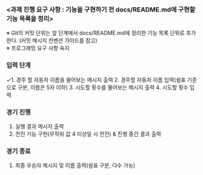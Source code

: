 ### <과제 진행 요구 사항 : 기능을 구현하기 전 docs/README.md에 구현할 기능 목록을 정리>  

※ Git의 커밋 단위는 앞 단계에서 docs/README.md에 정리한 기능 목록 단위로 추가한다. (커밋 메시지 컨벤션 가이드를 참고)  
※ 프로그래밍 요구 사항 숙지

### 입력 단계
✓1. 경주 할 자동차 이름을 물어보는 메시지 출력
2. 경주할 자동차 이름 입력(쉼표 기준으로 구분, 이름은 5자 이하)
3. 시도할 횟수를 물어보는 메시지 출력
4. 시도할 횟수 입력

### 경기 진행
1. 실행 결과 메시지 출력
2. 전진 기능 구현(무작위 값 4 이상일 시 전진) & 진행 중간 결과 출력

### 경기 종료
1. 최종 우승자 메시지 및 이름 출력(쉼표 구분, 다수 가능)